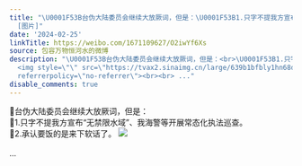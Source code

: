 ```yaml
---
title: "\U0001F53B台伪大陆委员会继续大放厥词，但是：\U0001F53B1.只字不提我方宣布“无禁限水域”、我海警等开展常态化执法巡查。\U0001F53B2.承认要饭的是来下软话了。
  [图片]"
date: '2024-02-25'
linkTitle: https://weibo.com/1671109627/O2iwYf6Xs
source: 包容万物恒河水的微博
description: "\U0001F53B台伪大陆委员会继续大放厥词，但是：<br>\U0001F53B1.只字不提我方宣布“无禁限水域”、我海警等开展常态化执法巡查。<br>\U0001F53B2.承认要饭的是来下软话了。
  <img style=\"\" src=\"https://tvax2.sinaimg.cn/large/639b1bfbly1hn68dgh85sj20it0dedl0.jpg\"
  referrerpolicy=\"no-referrer\"><br><br> ..."
disable_comments: true
---
```

🔻台伪大陆委员会继续大放厥词，但是：<br>🔻1.只字不提我方宣布“无禁限水域”、我海警等开展常态化执法巡查。<br>🔻2.承认要饭的是来下软话了。 <img style="" src="https://tvax2.sinaimg.cn/large/639b1bfbly1hn68dgh85sj20it0dedl0.jpg" referrerpolicy="no-referrer"><br><br> ...
